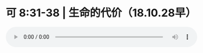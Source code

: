 # 可 8:31-38 | 生命的代价（18.10.28早）

<audio style="width: 100%;" preload="false" controls controlslist="nodownload"><source src="//file.simai.life/audio/mp3/old/26639.mp3" type="audio/mpeg">Your browser does not support the audio element.</audio>


